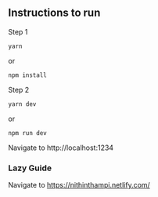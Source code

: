 ## Instructions to run

Step 1
```
yarn
```
or 
```
npm install
```


Step 2
```
yarn dev
```
or

```
npm run dev
```

Navigate to http://localhost:1234

### Lazy Guide
Navigate to https://nithinthampi.netlify.com/